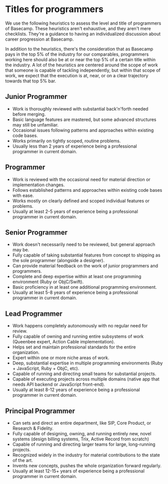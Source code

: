 # Titles for programmers

We use the following heuristics to assess the level and title of programmers of Basecamp. These heuristics aren't exhaustive, and they aren't mere checklists. They're a guidance to having an individualized discussion about career progression at Basecamp.

In addition to the heuristics, there's the consideration that as Basecamp pays in the top 5% of the industry for our comparables, programmers working here should also be at or near the top 5% of a certain title within the industry. A lot of the heuristics are centered around the scope of work that someone is capable of tackling independently, but within that scope of work, we expect that the execution is at, near, or on a clear trajectory towards that top 5% bar.

## Junior Programmer

* Work is thoroughly reviewed with substantial back'n'forth needed before merging.
* Basic language features are mastered, but some advanced structures may still be unfamiliar.
* Occasional issues following patterns and approaches within existing code bases.
* Works primarily on tightly scoped, routine problems.
* Usually less than 2 years of experience being a professional programmer in current domain.

## Programmer

* Work is reviewed with the occasional need for material direction or implementation changes.
* Follows established patterns and approaches within existing code bases with ease.
* Works mostly on clearly defined and scoped individual features or problems.
* Usually at least 2-5 years of experience being a professional programmer in current domain.

## Senior Programmer

* Work doesn't necessarily need to be reviewed, but general approach may be.
* Fully capable of taking substantial features from concept to shipping as the sole programmer (alongside a designer).
* Can provide material feedback on the work of junior programmers and programmers.
* Complete and deep expertise within at least one programming environment (Ruby or ObjC/Swift).
* Basic proficiency in at least one additional programming environment.
* Usually at least 5-8 years of experience being a professional programmer in current domain.

## Lead Programmer

* Work happens completely autonomously with no regular need for review.
* Fully capable of owning and running entire subsystems of work (Queenbee expert, Action Cable implementation).
* Helps set and maintain professional standards for the entire organization.
* Expert within one or more niche areas of work.
* Deep, substantial expertise in multiple programming environments (Ruby + JavaScript, Ruby + ObjC, etc).
* Capable of running and directing small teams for substantial projects.
* Capable of executing projects across multiple domains (native app that needs API backend or JavaScript front-end).
* Usually at least 8-12 years of experience being a professional programmer in current domain.

## Principal Programmer

* Can sets and direct an entire department, like SIP, Core Product, or Research & Fidelity.
* Fully capable of designing, owning, and running entirely new, novel systems (design billing systems, Trix, Active Record from scratch)
* Capable of running and directing larger teams for large, long-running projects.
* Recognized widely in the industry for material contributions to the state of the art.
* Invents new concepts, pushes the whole organization forward regularly.
* Usually at least 12-15+ years of experience being a professional programmer in current domain.
